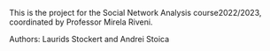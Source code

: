 This is the project for the Social Network Analysis course2022/2023, coordinated by Professor Mirela Riveni.

Authors: Laurids Stockert and Andrei Stoica
